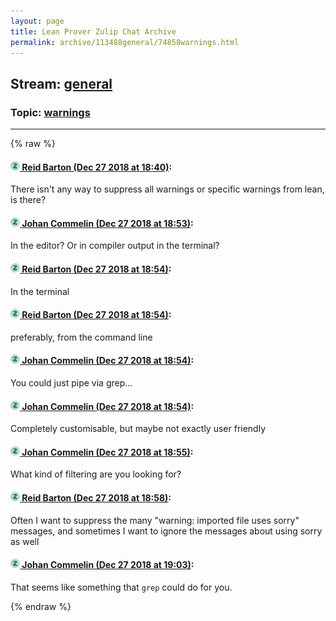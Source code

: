 ```yaml
---
layout: page
title: Lean Prover Zulip Chat Archive 
permalink: archive/113488general/74858warnings.html
---
```


## Stream: [general](index.html)
### Topic: [warnings](74858warnings.html)

---


{% raw %}
#### [![Click to go to Zulip](../../assets/img/zulip2.png) Reid Barton (Dec 27 2018 at 18:40)](https://leanprover.zulipchat.com/#narrow/stream/113488-general/topic/warnings/near/152612059):
There isn't any way to suppress all warnings or specific warnings from lean, is there?

#### [![Click to go to Zulip](../../assets/img/zulip2.png) Johan Commelin (Dec 27 2018 at 18:53)](https://leanprover.zulipchat.com/#narrow/stream/113488-general/topic/warnings/near/152612571):
In the editor? Or in compiler output in the terminal?

#### [![Click to go to Zulip](../../assets/img/zulip2.png) Reid Barton (Dec 27 2018 at 18:54)](https://leanprover.zulipchat.com/#narrow/stream/113488-general/topic/warnings/near/152612608):
In the terminal

#### [![Click to go to Zulip](../../assets/img/zulip2.png) Reid Barton (Dec 27 2018 at 18:54)](https://leanprover.zulipchat.com/#narrow/stream/113488-general/topic/warnings/near/152612612):
preferably, from the command line

#### [![Click to go to Zulip](../../assets/img/zulip2.png) Johan Commelin (Dec 27 2018 at 18:54)](https://leanprover.zulipchat.com/#narrow/stream/113488-general/topic/warnings/near/152612613):
You could just pipe via grep...

#### [![Click to go to Zulip](../../assets/img/zulip2.png) Johan Commelin (Dec 27 2018 at 18:54)](https://leanprover.zulipchat.com/#narrow/stream/113488-general/topic/warnings/near/152612615):
Completely customisable, but maybe not exactly user friendly

#### [![Click to go to Zulip](../../assets/img/zulip2.png) Johan Commelin (Dec 27 2018 at 18:55)](https://leanprover.zulipchat.com/#narrow/stream/113488-general/topic/warnings/near/152612626):
What kind of filtering are you looking for?

#### [![Click to go to Zulip](../../assets/img/zulip2.png) Reid Barton (Dec 27 2018 at 18:58)](https://leanprover.zulipchat.com/#narrow/stream/113488-general/topic/warnings/near/152612765):
Often I want to suppress the many "warning: imported file uses sorry" messages, and sometimes I want to ignore the messages about using sorry as well

#### [![Click to go to Zulip](../../assets/img/zulip2.png) Johan Commelin (Dec 27 2018 at 19:03)](https://leanprover.zulipchat.com/#narrow/stream/113488-general/topic/warnings/near/152613016):
That seems like something that `grep` could do for you.


{% endraw %}
